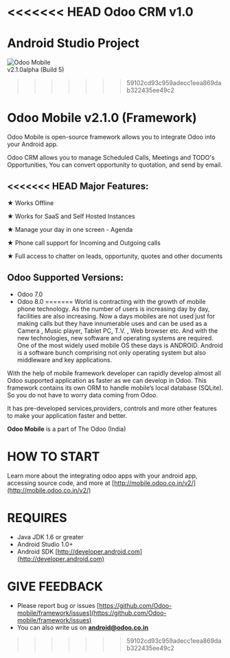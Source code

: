 <<<<<<< HEAD
Odoo CRM v1.0
=============

<b>Android Studio Project</b>
=======
<img src="https://dharmangsoni.odoo.com/website/image?max_height=768&field=datas&model=ir.attachment&id=118&max_width=250" alt="Odoo Mobile"/>
<br/>v2.1.0alpha (Build 5)

>>>>>>> 59102cd93c959adecc1eea869dab322435ee49c2

Odoo Mobile v2.1.0 (Framework)
==============================

Odoo Mobile is open-source framework allows you to integrate Odoo into your Android app.

Odoo CRM allows you to manage Scheduled Calls, Meetings and TODO's Opportunities, You can convert opportunity to quotation, and send by email.

<<<<<<< HEAD
Major Features:
---------------

★ Works Offline

★ Works for SaaS and Self Hosted Instances

★ Manage your day in one screen - Agenda

★ Phone call support for Incoming and Outgoing calls

★ Full access to chatter on leads, opportunity, quotes and other documents

Odoo Supported Versions:
------------------------
 - Odoo 7.0
 - Odoo 8.0
=======
World is contracting with the growth of mobile phone technology. As the number of users is increasing day by day, facilities are also increasing. Now a days mobiles are not used just for making calls but they have innumerable uses and can be used as a Camera , Music player, Tablet PC, T.V. , Web browser etc. And with the new technologies, new software and operating systems are required.
One of the most widely used mobile OS these days is ANDROID. Android is a software bunch comprising not only operating system but also middleware and key applications.

With the help of mobile framework developer can rapidly develop almost all Odoo supported application as faster as we can develop in Odoo. 
This framework contains its own ORM to handle mobile’s local database (SQLite). So you do not have to worry data coming from Odoo. 

It has pre-developed services,providers, controls and more other features to make your application faster and better. 

**Odoo Mobile** is a part of The Odoo (India)

HOW TO START
============

Learn more about the integrating odoo apps with your android app, accessing source code, and more at [http://mobile.odoo.co.in/v2/](http://mobile.odoo.co.in/v2/)
 
REQUIRES
========

 - Java JDK 1.6 or greater
 - Android Studio 1.0+
 - Android SDK [http://developer.android.com](http://developer.android.com)

GIVE FEEDBACK
=============

 - Please report bug or issues [https://github.com/Odoo-mobile/framework/issues](https://github.com/Odoo-mobile/framework/issues)
 - You can also write us on **android@odoo.co.in**
>>>>>>> 59102cd93c959adecc1eea869dab322435ee49c2
